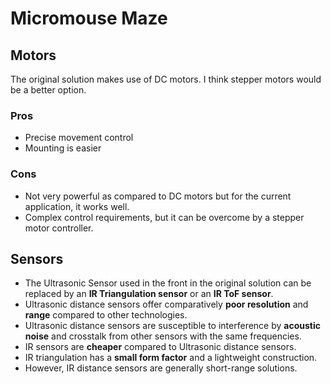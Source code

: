 # Micromouse Maze
## Motors
The original solution makes use of DC motors. I think stepper motors would be a better option.
### Pros
* Precise movement control
* Mounting is easier
### Cons
* Not very powerful as compared to DC motors but for the current application, it works well.
* Complex control requirements, but it can be overcome by a stepper motor controller.
## Sensors
* The Ultrasonic Sensor used in the front in the original solution can be replaced by an **IR Triangulation sensor** or an **IR ToF sensor**.
* Ultrasonic distance sensors offer comparatively **poor resolution** and **range** compared to other technologies.
* Ultrasonic distance sensors are susceptible to interference by **acoustic noise** and crosstalk from other sensors with the same frequencies.
* IR sensors are **cheaper** compared to Ultrasonic distance sensors.
* IR triangulation has a **small form factor** and a lightweight construction.
* However, IR distance sensors are generally short-range solutions.

[//]: # (Get details of commercially available sensors)
[//]: # (Write about microcontroller, and then power compatibility of sensors with microcontroller)
[//]: # (Also, stuff about PIC simulator and algorithm)
